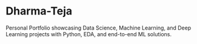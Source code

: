 # Dharma-Teja
Personal Portfolio showcasing Data Science, Machine Learning, and Deep Learning projects with Python, EDA, and end-to-end ML solutions.
